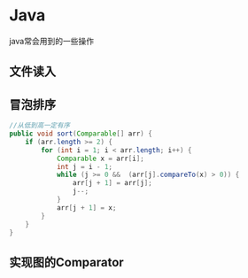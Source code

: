 # Java



java常会用到的一些操作



## 文件读入





## 冒泡排序

```java
//从低到高一定有序
public void sort(Comparable[] arr) {
    if (arr.length >= 2) {
        for (int i = 1; i < arr.length; i++) { 
            Comparable x = arr[i];
            int j = i - 1; 
            while (j >= 0 &&  (arr[j].compareTo(x) > 0)) { 
                arr[j + 1] = arr[j];
                j--;
            } 
            arr[j + 1] = x;
        }
    } 
}
```





## 实现图的Comparator

